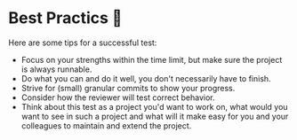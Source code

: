 # Best Practics 🍭

Here are some tips for a successful test:

- Focus on your strengths within the time limit, but make sure the project is always runnable.
- Do what you can and do it well, you don't necessarily have to finish.  
- Strive for (small) granular commits to show your progress.
- Consider how the reviewer will test correct behavior.
- Think about this test as a project you'd want to work on, what would you want to see in such a project and what will it make easy for you and your colleagues to maintain and extend the project.
